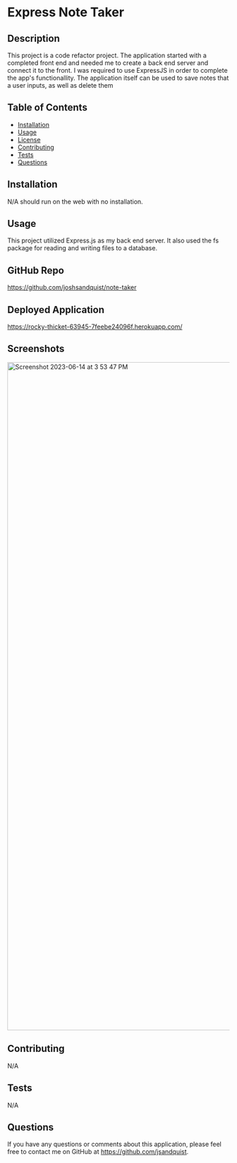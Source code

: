 # Express Note Taker

  

  ## Description
  This project is a code refactor project. The application started with a completed front end and needed me to create a back end server and connect it to the front. I was required to use ExpressJS in order to complete the app's functionallity. The application itself can be used to save notes that a user inputs, as well as delete them

  ## Table of Contents
  - [Installation](#installation)
  - [Usage](#usage)
  - [License](#license)
  - [Contributing](#contributing)
  - [Tests](#tests)
  - [Questions](#questions)

  ## Installation
  N/A should run on the web with no installation.

  ## Usage
  This project utilized Express.js as my back end server. It also used the fs package for reading and writing files to a database. 

  ## GitHub Repo

  https://github.com/joshsandquist/note-taker

  ## Deployed Application

  https://rocky-thicket-63945-7feebe24096f.herokuapp.com/

  ## Screenshots

  <img width="1512" alt="Screenshot 2023-06-14 at 3 53 47 PM" src="https://github.com/joshsandquist/note-taker/assets/104536533/fcb1b6ad-4543-48c3-9b86-aa67e41f7cb7">


  ## Contributing
  N/A

  ## Tests
  N/A

  ## Questions
  If you have any questions or comments about this application, please feel free to contact me on GitHub at https://github.com/jsandquist.
